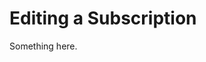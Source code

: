 [title]: # (Editing a Subscription)
[tags]: # (XXX)
[priority]: # (2558)
# Editing a Subscription
Something here.
